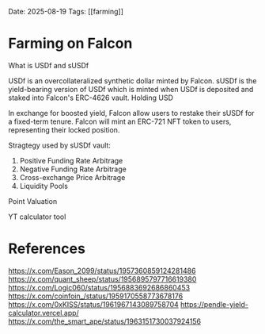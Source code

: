 Date: 2025-08-19
Tags: [[farming]]

# Farming on Falcon

What is USDf and sUSDf

USDf is an overcollateralized synthetic dollar minted by Falcon.
sUSDf is  the yield-bearing version of USDf which is minted when USDf is deposited and staked into Falcon's ERC-4626 vault.
Holding USD

In exchange for boosted yield, Falcon allow users to restake their sUSDf for a fixed-term tenure. Falcon will mint an ERC-721 NFT token to users, representing their locked position.

Stragtegy used by sUSDf vault:
1. Positive Funding Rate Arbitrage
2. Negative Funding Rate Arbitrage
3. Cross-exchange Price Arbitrage
4. Liquidity Pools




Point Valuation

YT calculator tool

# References
https://x.com/Eason_2099/status/1957360859124281486
https://x.com/quant_sheep/status/1956895797716619380
https://x.com/Logic060/status/1956883692686860453
https://x.com/coinfoin_/status/1959170558773678176
https://x.com/0xKISS/status/1961967143089758704
https://pendle-yield-calculator.vercel.app/
https://x.com/the_smart_ape/status/1963151730037924156